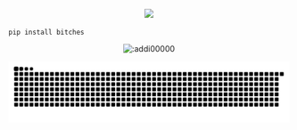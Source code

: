 <!-- <p align=center><img width=90% src="banner.gif"></img></p> -->
<p align=center>
<a href="https://discord.com/users/703179231886049341"><img src="https://discord.c99.nl/widget/theme-4/703179231886049341.png" width=50%></a>
 </p>

```sh-session
pip install bitches
```


<p align="center"><img src="https://count.getloli.com/get/@:addi00000" alt=":addi00000" /></p>
















![](https://github.com/Rdimo/Rdimo/raw/output/github-contribution-grid-snake.svg)





